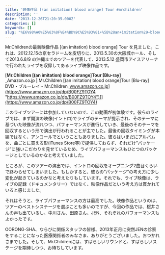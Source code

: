 ```yaml
---
title: '映像作品 [(an imitation) blood orange] Tour #mrchildren'
description: ''
date: '2013-12-26T21:20:35.000Z'
categories: []
keywords: []
slug: "%E6%98%A0%E5%83%8F%E4%BD%9C%E5%93%81+%5B%28an+imitation%29+blood+orange%5D+Tour+%23mrchildren"
---
```

Mr.Childrenの最新映像作品 \[(an imitation) blood orange\] Tour を見ました。これは、2012.12.15の京セラドームを皮切りに、2013.5.30の大阪城ホール、そして2013.6.8/9 の沖縄までのツアーを代表して、2013.5.12 盛岡市アイスアリーナで行われたライブを収録してあるライブ映像作品です。

[**Mr.Children \[(an imitation) blood orange\]Tour \[Blu-ray\]**  
_Amazon.co.jp | Mr.Children \[(an imitation) blood orange\]Tour \[Blu-ray\] DVD・ブルーレイ - Mr.Children_www.amazon.co.jp](https://www.amazon.co.jp/dp/B00FZ9TOY4 "https://www.amazon.co.jp/dp/B00FZ9TOY4")[](https://www.amazon.co.jp/dp/B00FZ9TOY4)

このライブツアーには参加していないので、この動画が初体験です。彼らのライブでは、まず開演の映像(イントロ)でライブのテーマが提示され、そのテーマに基づいた映像が流れつつ、パフォーマンスが進行していき、最後のそのテーマを回収するという形で演出が行われることが主でした。最後の回収タイミングが本編ではなく、アンコールでということもありました。彼らはいまだにアルバムを、曲ごとに買える形(iTunes Store等)で提供しておらず、それだけ”パッケージ”に強いこだわりを見せているため、ライブパフォーマンスもひとつのパッケージとしているのかなと考えていました。

ところが、このツアーの演出では、イントロの回収をオープニング2曲目くらいで終わらせてしまいました。もしかすると、彼らの”パッケージ”の考え方に少し変化が起きているのかなと考えたりもしています。それでも、ライブ映像は、ライブの記録（ドキュメンタリー）ではなく、映像作品だという考え方は貫かれていると感じました。

それはそうと、ライブパフォーマンスの方は最高でした。映像作品というのは、ツアーのベストシステージを選ぶことも多いのですが、今回の作品では、桜井さんの声も出ているし、中川さん、田原さん、JEN、それぞれのパフォーマンスもよかったです。

OORONG-SHA、ならびに関係スタッフの皆様、2013年正月に突然JENの診察をすることになった医療関係者のみなさま、ありがとうございました。おつかれさまでした。そして、Mr.Childrenには、すばらしいサウンドと、すばらしいステージを期待しつつ、お待ちしています。